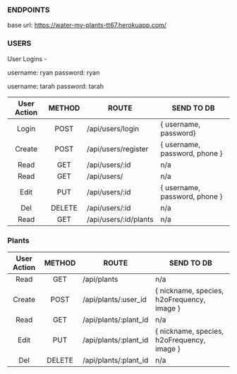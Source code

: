 
### ENDPOINTS
base url: https://water-my-plants-tt67.herokuapp.com/
### USERS

User Logins -

username: ryan password: ryan

username: tarah password: tarah

| User Action | METHOD | ROUTE                      | SEND TO DB                           |
| :---------: | :----: | ---------------------      | ------------------------------------ |
|    Login    |  POST  | /api/users/login           | { username, password}                |
|   Create    |  POST  | /api/users/register        | { username, password, phone }        |
|    Read     |  GET   | /api/users/:id             | n/a                                  |
|    Read     |  GET   | /api/users/                | n/a                                  |
|    Edit     |  PUT   | /api/users/:id             | { username, password, phone }        |
|     Del     | DELETE | /api/users/:id             | n/a                                  |
|    Read     |  GET   | /api/users/:id/plants      | n/a                                  |

### Plants

| User Action | METHOD | ROUTE                    | SEND TO DB                                          |
| :---------: | :----: | ---------------          | --------------------------------------------------- |
|    Read     |  GET   | /api/plants              | n/a                                                 |
|   Create    |  POST  | /api/plants/:user_id     | { nickname, species, h2oFrequency, image }                 |
|    Read     |  GET   | /api/plants/:plant_id    | n/a                                                 |
|    Edit     |  PUT   | /api/plants/:plant_id    | { nickname, species, h2oFrequency, image }                 |
|     Del     | DELETE | /api/plants/:plant_id    | n/a                                                 |
